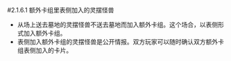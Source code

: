 #2.1.6.1        额外卡组里表侧加入的灵摆怪兽
* 从场上送去墓地的灵摆怪兽不送去墓地而加入额外卡组。这个场合，以表侧形式加入额外卡组。
* 表侧加入额外卡组的灵摆怪兽是公开情报。双方玩家可以随时确认双方额外卡组表侧加入的卡片。
